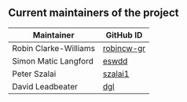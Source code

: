 ## Current maintainers of the project

| Maintainer             | GitHub ID                                               |
| ---------------------- | ------------------------------------------------------- |
| Robin Clarke-Williams  | [robincw-gr](https://github.com/robincw-gr)             |
| Simon Matic Langford   | [eswdd](https://github.com/eswdd)                       |
| Peter Szalai           | [szalai1](https://github.com/szalai1)                   |
| David Leadbeater       | [dgl](https://github.com/dgl)                           |

